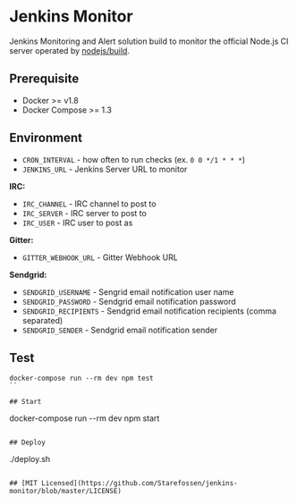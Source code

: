 # Jenkins Monitor

Jenkins Monitoring and Alert solution build to monitor the official Node.js CI
server operated by [nodejs/build](https://github.com/nodejs/build).

## Prerequisite

* Docker >= v1.8
* Docker Compose >= 1.3

## Environment

* `CRON_INTERVAL` - how often to run checks (ex. `0 0 */1 * * *`)
* `JENKINS_URL` - Jenkins Server URL to monitor

**IRC:**

* `IRC_CHANNEL` - IRC channel to post to
* `IRC_SERVER` - IRC server to post to
* `IRC_USER` - IRC user to post as

**Gitter:**

* `GITTER_WEBHOOK_URL` - Gitter Webhook URL

**Sendgrid:**

* `SENDGRID_USERNAME` - Sengrid email notification user name
* `SENDGRID_PASSWORD` - Sendgrid email notification password
* `SENDGRID_RECIPIENTS` - Sendgrid email notification recipients (comma separated)
* `SENDGRID_SENDER` - Sendgrid email notification sender

## Test

```
docker-compose run --rm dev npm test
``

## Start

```
docker-compose run --rm dev npm start
```

## Deploy

```
./deploy.sh
```

## [MIT Licensed](https://github.com/Starefossen/jenkins-monitor/blob/master/LICENSE)
